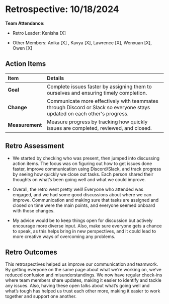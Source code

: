 # Retrospective: 10/18/2024

**Team Attendance:**

- Retro Leader:
  Kenisha [X]

- Other Members:
Anika [X] ,
Kavya [X],
Lawrence [X],
Wenxuan [X],
Owen [X]

## Action Items

| **Item**          | **Details** |
|:------------------|:------------|
| **Goal**          | Complete issues faster by assigning them to ourselves and ensuring timely completion. |
| **Change**        | Communicate more effectively with teammates through Discord or Slack so everyone stays updated on each other's progress. |
| **Measurement**   | Measure progress by tracking how quickly issues are completed, reviewed, and closed. |



## Retro Assessment

* We started by checking who was present, then jumped into discussing action items. The focus was on figuring out how to get issues done faster, improve communication using Discord/Slack, and track progress by seeing how quickly we close out tasks. Each person shared their thoughts on what’s been going well and what we could improve.

* Overall, the retro went pretty well! Everyone who attended was engaged, and we had some good discussions about where we can improve. Communication and making sure that tasks are assigned and closed on time were the main points, and everyone seemed onboard with those changes.
  
* My advice would be to keep things open for discussion but actively encourage more diverse input. Also, make sure everyone gets a chance to speak, as this helps bring in new perspectives, and it could lead to more creative ways of overcoming any problems.


## Retro Outcomes

This retrospectives helped us improve our communication and teamwork. By getting everyone on the same page about what we’re working on, we’ve reduced confusion and misunderstandings. We now have regular check-ins where team members share updates, making it easier to identify and tackle any issues. Also, having these open talks about what’s going well and what’s tough has helped us trust each other more, making it easier to work together and support one another.
